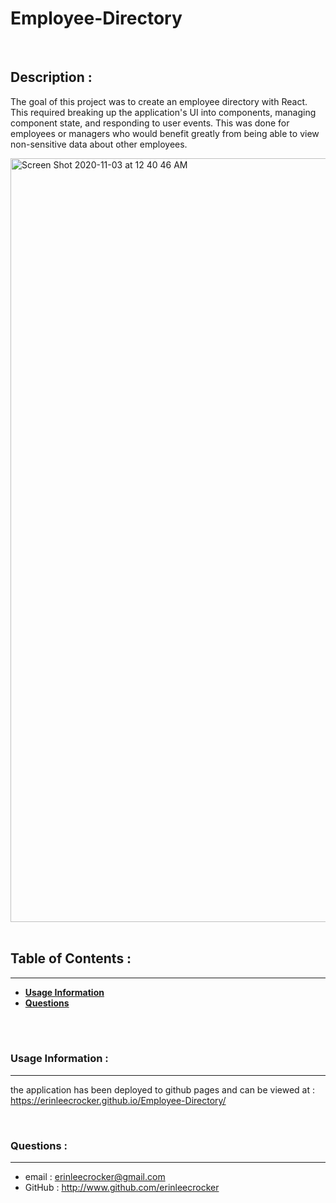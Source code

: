 # Employee-Directory
<br /> 
        
## Description :
    
The goal of this project was to create an employee directory with React. This required breaking up the application's UI into components, managing component state, and responding to user events. This was done  for employees or managers who would benefit greatly from being able to view non-sensitive data about other employees. 

<img width="1222" alt="Screen Shot 2020-11-03 at 12 40 46 AM" src="https://user-images.githubusercontent.com/69767328/97953026-3f906300-1d6d-11eb-92c7-323df1ce45ac.png">
<br /> 
<br /> 
        
## Table of Contents :
---
- [**Usage Information**](#Usage-Information)
- [**Questions**](#Questions)
        
<br /> 
<br /> 
        
### Usage Information :
---
the application has been deployed to github pages and can be viewed at : https://erinleecrocker.github.io/Employee-Directory/  

<br /> 
        
        
### Questions :
---
* email : erinleecrocker@gmail.com 
* GitHub : http://www.github.com/erinleecrocker
